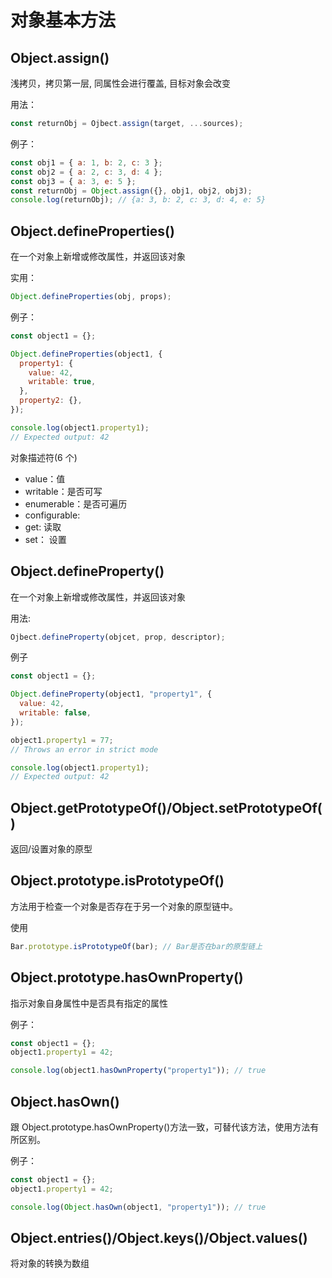 # 对象基本方法

## Object.assign()

浅拷贝，拷贝第一层, 同属性会进行覆盖, 目标对象会改变

用法：

```js
const returnObj = Ojbect.assign(target, ...sources);
```

例子：

```js
const obj1 = { a: 1, b: 2, c: 3 };
const obj2 = { a: 2, c: 3, d: 4 };
const obj3 = { a: 3, e: 5 };
const returnObj = Object.assign({}, obj1, obj2, obj3);
console.log(returnObj); // {a: 3, b: 2, c: 3, d: 4, e: 5}
```

## Object.defineProperties()

在一个对象上新增或修改属性，并返回该对象

实用：

```js
Object.defineProperties(obj, props);
```

例子：

```js
const object1 = {};

Object.defineProperties(object1, {
  property1: {
    value: 42,
    writable: true,
  },
  property2: {},
});

console.log(object1.property1);
// Expected output: 42
```

对象描述符(6 个)

- value：值
- writable：是否可写
- enumerable：是否可遍历
- configurable:
- get: 读取
- set： 设置

## Object.defineProperty()

在一个对象上新增或修改属性，并返回该对象

用法:

```js
Ojbect.defineProperty(objcet, prop, descriptor);
```

例子

```js
const object1 = {};

Object.defineProperty(object1, "property1", {
  value: 42,
  writable: false,
});

object1.property1 = 77;
// Throws an error in strict mode

console.log(object1.property1);
// Expected output: 42
```

## Object.getPrototypeOf()/Object.setPrototypeOf()

返回/设置对象的原型

## Object.prototype.isPrototypeOf()

方法用于检查一个对象是否存在于另一个对象的原型链中。

使用

```js
Bar.prototype.isPrototypeOf(bar); // Bar是否在bar的原型链上
```

## Object.prototype.hasOwnProperty()

指示对象自身属性中是否具有指定的属性

例子：

```js
const object1 = {};
object1.property1 = 42;

console.log(object1.hasOwnProperty("property1")); // true
```

## Object.hasOwn()

跟 Object.prototype.hasOwnProperty()方法一致，可替代该方法，使用方法有所区别。

例子：

```js
const object1 = {};
object1.property1 = 42;

console.log(Object.hasOwn(object1, "property1")); // true
```

## Object.entries()/Object.keys()/Object.values()

将对象的转换为数组

